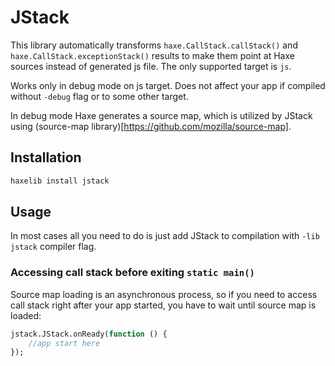 # JStack

This library automatically transforms `haxe.CallStack.callStack()` and `haxe.CallStack.exceptionStack()` results to make them point at Haxe sources instead of generated js file.
The only supported target is `js`.

Works only in debug mode on js target. Does not affect your app if compiled without `-debug` flag or to some other target.

In debug mode Haxe generates a source map, which is utilized by JStack using (source-map library)[https://github.com/mozilla/source-map].

## Installation
```haxe
haxelib install jstack
```

## Usage
In most cases all you need to do is just add JStack to compilation with `-lib jstack` compiler flag.

### Accessing call stack before exiting `static main()`
Source map loading is an asynchronous process, so if you need to access call stack right after your app started, you have to wait until source map is loaded:
```haxe
jstack.JStack.onReady(function () {
    //app start here
});
```